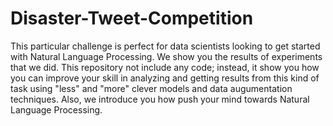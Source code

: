 # Disaster-Tweet-Competition
This particular challenge is perfect for data scientists looking to get started with Natural Language Processing. We show you the results of experiments that we did. This repository not include any code; instead, it show you how you can improve your skill in analyzing and getting results from this kind of task using "less" and "more" clever models and data augumentation techniques. Also, we introduce you how push your mind towards Natural Language Processing.

